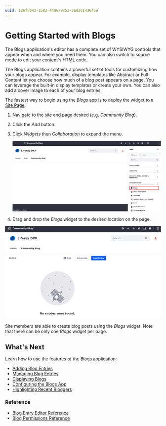 ```yaml
---
uuid: 126f5043-1583-44d6-8c52-5ad20143645e
---
```

# Getting Started with Blogs

The Blogs application's editor has a complete set of WYSIWYG controls that appear when and where you need them. You can also switch to source mode to edit your content's HTML code.

The Blogs application contains a powerful set of tools for customizing how your blogs appear. For example, display templates like Abstract or Full Content let you choose how much of a blog post appears on a page. You can leverage the built-in display templates or create your own. You can also add a cover image to each of your blog entries.

The fastest way to begin using the _Blogs_ app is to deploy the widget to a [Site Page](../../site-building/creating-pages/understanding-pages/understanding-pages.md).

1. Navigate to the site and page desired (e.g. _Community Blog_).
1. Click the _Add_ button.
1. Click _Widgets_ then _Collaboration_ to expand the menu.

    ![Adding the Blogs widget to a page](./getting-started-with-blogs/images/01.png)

1. Drag and drop the _Blogs_ widget to the desired location on the page.

![Adding the Blogs widget to a page](./getting-started-with-blogs/images/02.png)

Site members are able to create blog posts using the _Blogs_ widget. Note that there can be only one _Blogs_ widget per page.

## What's Next

Learn how to use the features of the Blogs application:

* [Adding Blog Entries](./adding-blog-entries.md)
* [Managing Blog Entries](./managing-blog-entries.md)
* [Displaying Blogs](./displaying-blogs.md)
* [Configuring the Blogs App](./configuring-the-blogs-app.md)
* [Highlighting Recent Bloggers](./highlighting-recent-bloggers.md)

### Reference

* [Blog Entry Editor Reference](./blog-entry-editor-reference.md)
* [Blog Permissions Reference](./blog-permissions-reference.md)
